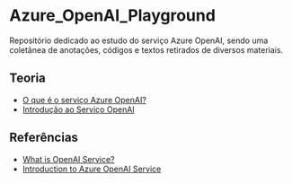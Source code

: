 # Azure_OpenAI_Playground
Repositório dedicado ao estudo do serviço Azure OpenAI, sendo uma coletânea de anotações, códigos e textos retirados de diversos materiais.

## Teoria

- [O que é o serviço Azure OpenAI?](./what_is_azure_openai.md)
- [Introdução ao Serviço OpenAI](./azure_openai_introduction.md)

## Referências

- [What is OpenAI Service?](https://learn.microsoft.com/en-us/azure/ai-services/openai/overview)
- [Introduction to Azure OpenAI Service](https://learn.microsoft.com/en-us/training/modules/explore-azure-openai/?WT.mc_id=cloudskillschallenge_bb49ce83-3aac-4405-8fb1-3eb2335f19f0)
